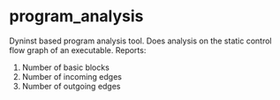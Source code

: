 # program_analysis
Dyninst based program analysis tool. Does analysis on the static control flow graph of an executable.
Reports:
  1. Number of basic blocks
  2. Number of incoming edges
  3. Number of outgoing edges
 
